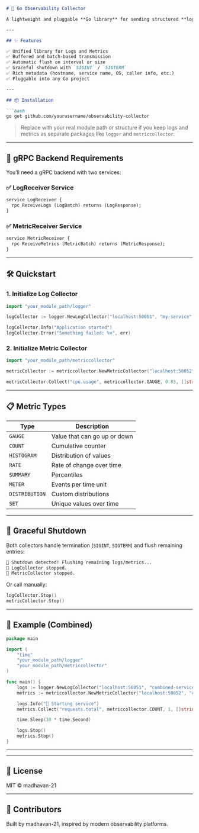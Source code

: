 ````markdown
# 📡 Go Observability Collector

A lightweight and pluggable **Go library** for sending structured **logs** and **metrics** to your own gRPC endpoint. Ideal for embedding into any Go microservice or infrastructure component.

---

## ✨ Features

✅ Unified library for Logs and Metrics  
✅ Buffered and batch-based transmission  
✅ Automatic flush on interval or size  
✅ Graceful shutdown with `SIGINT` / `SIGTERM`  
✅ Rich metadata (hostname, service name, OS, caller info, etc.)  
✅ Pluggable into any Go project

---

## 📦 Installation

```bash
go get github.com/yourusername/observability-collector
````

> Replace with your real module path or structure if you keep logs and metrics as separate packages like `logger` and `metriccollector`.

---

## 🔌 gRPC Backend Requirements

You’ll need a gRPC backend with two services:

### ✅ LogReceiver Service

```proto
service LogReceiver {
  rpc ReceiveLogs (LogBatch) returns (LogResponse);
}
```

### ✅ MetricReceiver Service

```proto
service MetricReceiver {
  rpc ReceiveMetrics (MetricBatch) returns (MetricResponse);
}
```

---

## 🛠️ Quickstart

### 1. Initialize Log Collector

```go
import "your_module_path/logger"

logCollector := logger.NewLogCollector("localhost:50051", "my-service", 10, 5*time.Second)

logCollector.Info("Application started")
logCollector.Error("Something failed: %v", err)
```

### 2. Initialize Metric Collector

```go
import "your_module_path/metriccollector"

metricCollector := metriccollector.NewMetricCollector("localhost:50052", "my-service", 10, 5*time.Second)

metricCollector.Collect("cpu.usage", metriccollector.GAUGE, 0.83, []string{"core:0"}, "percent")
```

---

## 📋 Metric Types

| Type           | Description                  |
| -------------- | ---------------------------- |
| `GAUGE`        | Value that can go up or down |
| `COUNT`        | Cumulative counter           |
| `HISTOGRAM`    | Distribution of values       |
| `RATE`         | Rate of change over time     |
| `SUMMARY`      | Percentiles                  |
| `METER`        | Events per time unit         |
| `DISTRIBUTION` | Custom distributions         |
| `SET`          | Unique values over time      |

---

## 🧼 Graceful Shutdown

Both collectors handle termination (`SIGINT`, `SIGTERM`) and flush remaining entries:

```bash
🛑 Shutdown detected! Flushing remaining logs/metrics...
🚀 LogCollector stopped.
🚀 MetricCollector stopped.
```

Or call manually:

```go
logCollector.Stop()
metricCollector.Stop()
```

---

## 📄 Example (Combined)

```go
package main

import (
	"time"
	"your_module_path/logger"
	"your_module_path/metriccollector"
)

func main() {
	logs := logger.NewLogCollector("localhost:50051", "combined-service", 10, 5*time.Second)
	metrics := metriccollector.NewMetricCollector("localhost:50052", "combined-service", 10, 5*time.Second)

	logs.Info("🚀 Starting service")
	metrics.Collect("requests.total", metriccollector.COUNT, 1, []string{"route:/health"}, "req")

	time.Sleep(10 * time.Second)

	logs.Stop()
	metrics.Stop()
}
```

---

---

## 📃 License

MIT © madhavan-21

---

## 👥 Contributors

Built by madhavan-21, inspired by modern observability platforms.

```
